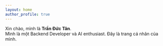 ```yaml
---
layout: home
author_profile: true
---
```


Xin chào, mình là **Trần Đức Tân**.  
Mình là một Backend Developer và AI enthusiast. Đây là trang cá nhân của mình.
